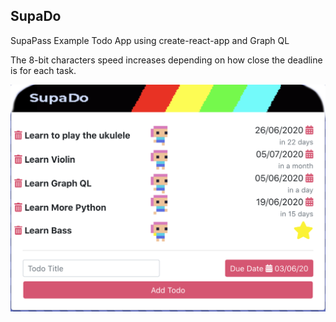 ## SupaDo

SupaPass Example Todo App using create-react-app and Graph QL

The 8-bit characters speed increases depending on how close the deadline is for each task.

![Screenshot](/screen.png)